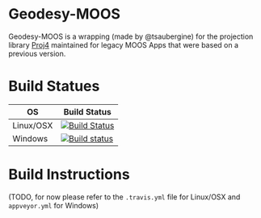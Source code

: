 Geodesy-MOOS
============
Geodesy-MOOS is a wrapping (made by @tsaubergine) for the projection library [Proj4](https://github.com/osgeo/proj.4) maintained for legacy MOOS Apps that were based on a previous version.

# Build Statues
OS|Build Status
--|------------
Linux/OSX|[![Build Status](https://travis-ci.org/msis/geodesy-moos.svg?branch=wrapping4proj4)](https://travis-ci.org/msis/geodesy-moos)
Windows|[![Build status](https://ci.appveyor.com/api/projects/status/qmf20erbawatb3cl?svg=true)](https://ci.appveyor.com/project/msis/geodesy-moos)

# Build Instructions
(TODO, for now please refer to the `.travis.yml` file for Linux/OSX and `appveyor.yml` for Windows)
